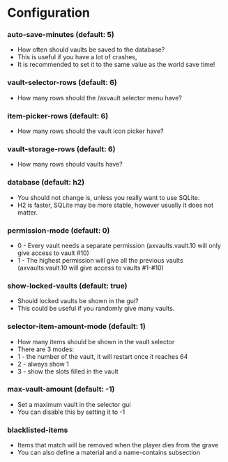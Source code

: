 # Configuration

### auto-save-minutes (default: 5)

* How often should vaults be saved to the database?
* This is useful if you have a lot of crashes,
* It is recommended to set it to the same value as the world save time!

### vault-selector-rows (default: 6)

* How many rows should the /axvault selector menu have?

### item-picker-rows (default: 6)

* How many rows should the vault icon picker have?

### vault-storage-rows (default: 6)

* How many rows should vaults have?

### database (default: h2)

* You should not change is, unless you really want to use SQLite.
* H2 is faster, SQLite may be more stable, however usually it does not matter.

### permission-mode (default: 0)

* 0 - Every vault needs a separate permission (axvaults.vault.10 will only give access to vault #10)
* 1 - The highest permission will give all the previous vaults (axvaults.vault.10 will give access to vaults #1-#10)

### show-locked-vaults (default: true)

* Should locked vaults be shown in the gui?
* This could be useful if you randomly give many vaults.

### selector-item-amount-mode (default: 1)

* How many items should be shown in the vault selector
* There are 3 modes:
* 1 - the number of the vault, it will restart once it reaches 64
* 2 - always show 1
* 3 - show the slots filled in the vault

### max-vault-amount (default: -1)

* Set a maximum vault in the selector gui
* You can disable this by setting it to -1

### blacklisted-items

* Items that match will be removed when the player dies from the grave
* You can also define a material and a name-contains subsection